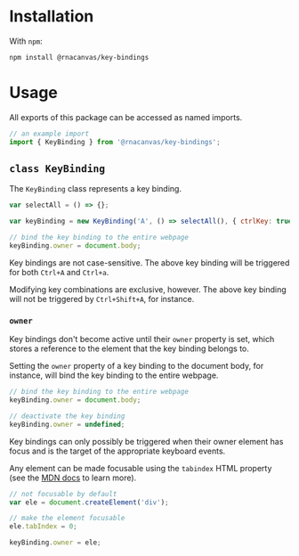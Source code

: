 # Installation

With `npm`:

```
npm install @rnacanvas/key-bindings
```

# Usage

All exports of this package can be accessed as named imports.

```javascript
// an example import
import { KeyBinding } from '@rnacanvas/key-bindings';
```

## `class KeyBinding`

The `KeyBinding` class represents a key binding.

```javascript
var selectAll = () => {};

var keyBinding = new KeyBinding('A', () => selectAll(), { ctrlKey: true });

// bind the key binding to the entire webpage
keyBinding.owner = document.body;
```

Key bindings are not case-sensitive.
The above key binding will be triggered for both `Ctrl+A` and `Ctrl+a`.

Modifying key combinations are exclusive, however.
The above key binding will not be triggered by `Ctrl+Shift+A`, for instance.

### `owner`

Key bindings don't become active until their `owner` property is set,
which stores a reference to the element that the key binding belongs to.

Setting the `owner` property of a key binding to the document body, for instance,
will bind the key binding to the entire webpage.

```javascript
// bind the key binding to the entire webpage
keyBinding.owner = document.body;

// deactivate the key binding
keyBinding.owner = undefined;
```

Key bindings can only possibly be triggered when their owner element has focus
and is the target of the appropriate keyboard events.

Any element can be made focusable using the `tabindex` HTML property
(see the [MDN docs](https://developer.mozilla.org/en-US/docs/Web/HTML/Global_attributes/tabindex) to learn more).

```javascript
// not focusable by default
var ele = document.createElement('div');

// make the element focusable
ele.tabIndex = 0;

keyBinding.owner = ele;
```
